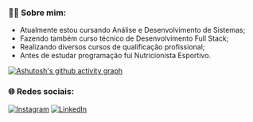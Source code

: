 ### 🤵🏻 Sobre mim:
* Atualmente estou cursando Análise e Desenvolvimento de Sistemas;
* Fazendo também curso técnico de Desenvolvimento Full Stack;
* Realizando diversos cursos de qualificação profissional;
* Antes de estudar programação fui Nutricionista Esportivo.

[![Ashutosh's github activity graph](https://github-readme-activity-graph.vercel.app/graph?username=fabiopdidio&bg_color=000000&color=ffffff&line=ffffff&point=403d3d&area=true&hide_border=true)](https://github.com/ashutosh00710/github-readme-activity-graph)


### 🌐 Redes sociais: 
[![Instagram](https://img.shields.io/badge/Instagram-%23E4405F.svg?logo=Instagram&logoColor=white)](https://www.instagram.com/fabiopdidio/) [![LinkedIn](https://img.shields.io/badge/LinkedIn-%230077B5.svg?logo=linkedin&logoColor=white)](https://br.linkedin.com/in/fabiopdidio) 
